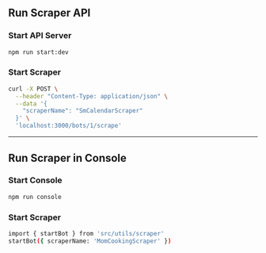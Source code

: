 ## Run Scraper API

### Start API Server

```bash
npm run start:dev
```

### Start Scraper

```bash
curl -X POST \
  --header "Content-Type: application/json" \
  --data '{
    "scraperName": "SmCalendarScraper"
  }' \
  'localhost:3000/bots/1/scrape'
```

---

## Run Scraper in Console

### Start Console

```bash
npm run console
```

### Start Scraper

```bash
import { startBot } from 'src/utils/scraper'
startBot({ scraperName: 'MomCookingScraper' })
```
